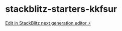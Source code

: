 # stackblitz-starters-kkfsur

[Edit in StackBlitz next generation editor ⚡️](https://stackblitz.com/~/github.com/khanajmal30/stackblitz-starters-kkfsur)